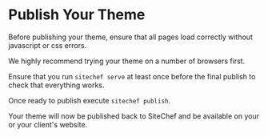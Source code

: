 # Publish Your Theme

Before publishing your theme, ensure that all pages load correctly without
javascript or css errors.

We highly recommend trying your theme on a number of browsers first.

Ensure that you run `sitechef serve` at least once before the final publish to
check that everything works.

Once ready to publish execute `sitechef publish`.

Your theme will now be published back to SiteChef and be available on your or
your client's website.
